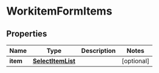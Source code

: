 
# WorkitemFormItems

## Properties
Name | Type | Description | Notes
------------ | ------------- | ------------- | -------------
**item** | [**SelectItemList**](SelectItemList.md) |  |  [optional]



